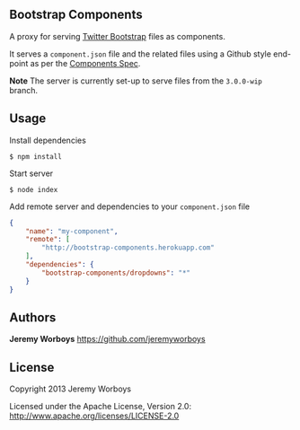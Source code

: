 Bootstrap Components
--------------------

A proxy for serving [Twitter Bootstrap](http://twitter.github.com/bootstrap) files as components.

It serves a `component.json` file and the related files using a Github style end-point as per the [Components Spec](https://github.com/component/component/wiki/Spec).

**Note** The server is currently set-up to serve files from the `3.0.0-wip` branch.

Usage
-----

Install dependencies

```
$ npm install
```

Start server

```
$ node index
```

Add remote server and dependencies to your `component.json` file

```json
{
    "name": "my-component",
    "remote": [
        "http://bootstrap-components.herokuapp.com"
    ],
    "dependencies": {
        "bootstrap-components/dropdowns": "*"
    }
}

```

Authors
-------

**Jeremy Worboys** https://github.com/jeremyworboys

License
-------

Copyright 2013 Jeremy Worboys

Licensed under the Apache License, Version 2.0: http://www.apache.org/licenses/LICENSE-2.0
